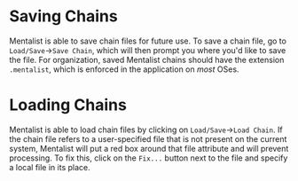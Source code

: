 # Saving Chains

Mentalist is able to save chain files for future use. To save a chain file, go to `Load/Save`&rightarrow;`Save Chain`, which will then prompt you where you'd like to save the file. For organization, saved Mentalist chains should have the extension `.mentalist`, which is enforced in the application on _most_ OSes.

# Loading Chains

Mentalist is able to load chain files by clicking on `Load/Save`&rightarrow;`Load Chain`. If the chain file refers to a user-specified file that is not present on the current system, Mentalist will put a red box around that file attribute and will prevent processing. To fix this, click on the `Fix...` button next to the file and specify a local file in its place.